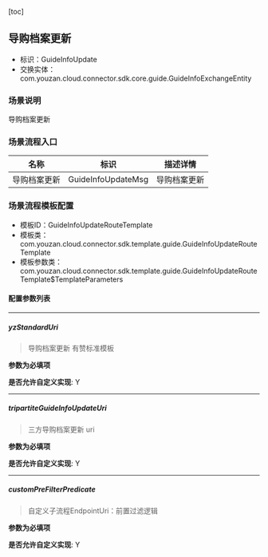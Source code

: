 [toc]

## 导购档案更新
- 标识：GuideInfoUpdate
- 交换实体：com.youzan.cloud.connector.sdk.core.guide.GuideInfoExchangeEntity
### 场景说明
导购档案更新
### 场景流程入口

名称 | 标识 | 描述详情
---|---|---
导购档案更新 | GuideInfoUpdateMsg | 导购档案更新

### 场景流程模板配置
- 模板ID：GuideInfoUpdateRouteTemplate
- 模板类：com.youzan.cloud.connector.sdk.template.guide.GuideInfoUpdateRouteTemplate
- 模板参数类：com.youzan.cloud.connector.sdk.template.guide.GuideInfoUpdateRouteTemplate$TemplateParameters

#### 配置参数列表

---
##### yzStandardUri
> 导购档案更新 有赞标准模板

**参数为必填项**


**是否允许自定义实现**: Y

---
##### tripartiteGuideInfoUpdateUri
> 三方导购档案更新 uri

**参数为必填项**


**是否允许自定义实现**: Y

---
##### customPreFilterPredicate
> 自定义子流程EndpointUri：前置过滤逻辑

**参数为必填项**


**是否允许自定义实现**: Y


